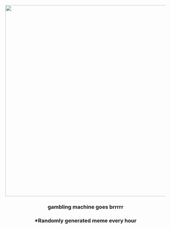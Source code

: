 <p align="center">
        <img src="https://i.redd.it/urhig8cr0gz81.jpg" width="600" height="600">
        </p>
        <h3 align="center">gambling machine goes brrrrr</h3>
        <h3 align="center">*Randomly generated meme every hour</h3>
    